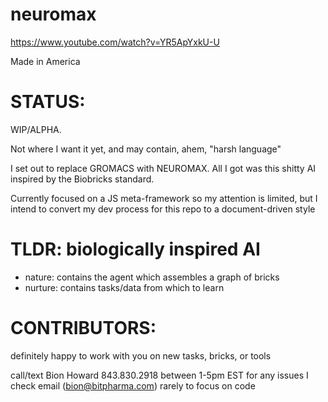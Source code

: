 # neuromax

https://www.youtube.com/watch?v=YR5ApYxkU-U

Made in America

# STATUS:

WIP/ALPHA.

Not where I want it yet, and may contain, ahem, "harsh language"

I set out to replace GROMACS with NEUROMAX.
All I got was this shitty AI inspired by the Biobricks standard.

Currently focused on a JS meta-framework so my attention is limited, but
I intend to convert my dev process for this repo to a document-driven style

# TLDR: biologically inspired AI 

- nature: contains the agent which assembles a graph of bricks
- nurture: contains tasks/data from which to learn

# CONTRIBUTORS:

definitely happy to work with you on new tasks, bricks, or tools

call/text Bion Howard 843.830.2918 between 1-5pm EST for any issues
I check email (bion@bitpharma.com) rarely to focus on code
